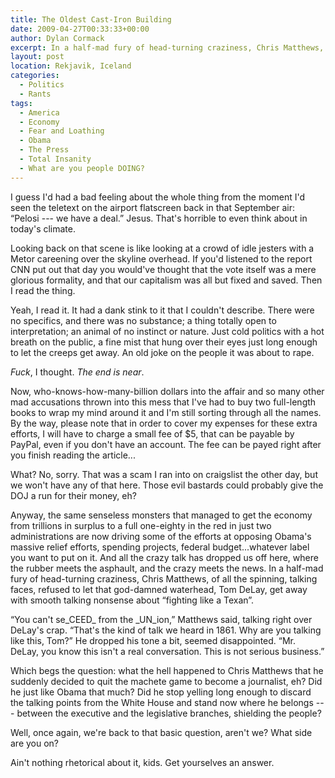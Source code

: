 ```yaml
---
title: The Oldest Cast-Iron Building
date: 2009-04-27T00:33:33+00:00
author: Dylan Cormack
excerpt: In a half-mad fury of head-turning craziness, Chris Matthews, of all the spinning, talking faces, refused to let that god-damned waterhead, Tom DeLay, get away with smooth talking nonsense.
layout: post
location: Rekjavik, Iceland
categories:
  - Politics
  - Rants
tags:
  - America
  - Economy
  - Fear and Loathing
  - Obama
  - The Press
  - Total Insanity
  - What are you people DOING?
---
```

I guess I'd had a bad feeling about the whole thing from the moment I'd seen the teletext on the airport flatscreen back in that September air: “Pelosi --- we have a deal.” Jesus. That's horrible to even think about in today's climate.

Looking back on that scene is like looking at a crowd of idle jesters with a Metor careening over the skyline overhead. If you'd listened to the report CNN put out that day you would've thought that the vote itself was a mere glorious formality, and that our capitalism was all but fixed and saved. Then I read the thing.

Yeah, I read it. It had a dank stink to it that I couldn't describe. There were no specifics, and there was no substance; a thing totally open to interpretation; an animal of no instinct or nature. Just cold politics with a hot breath on the public, a fine mist that hung over their eyes just long enough to let the creeps get away. An old joke on the people it was about to rape.

_Fuck_, I thought. _The end is near_.

Now, who-knows-how-many-billion dollars into the affair and so many other mad accusations thrown into this mess that I've had to buy two full-length books to wrap my mind around it and I'm still sorting through all the names. By the way, please note that in order to cover my expenses for these extra efforts, I will have to charge a small fee of $5, that can be payable by PayPal, even if you don't have an account. The fee can be payed right after you finish reading the article...

What? No, sorry. That was a scam I ran into on craigslist the other day, but we won't have any of that here. Those evil bastards could probably give the DOJ a run for their money, eh?

Anyway, the same senseless monsters that managed to get the economy from trillions in surplus to a full one-eighty in the red in just two administrations are now driving some of the efforts at opposing Obama's massive relief efforts, spending projects, federal budget...whatever label you want to put on it. And all the crazy talk has dropped us off here, where the rubber meets the asphault, and the crazy meets the news. In a half-mad fury of head-turning craziness, Chris Matthews, of all the spinning, talking faces, refused to let that god-damned waterhead, Tom DeLay, get away with smooth talking nonsense about “fighting like a Texan”.

“You can't se_CEED_ from the _UN_ion,” Matthews said, talking right over DeLay's crap. “That's the kind of talk we heard in 1861. Why are you talking like this, Tom?” He dropped his tone a bit, seemed disappointed. “Mr. DeLay, you know this isn't a real conversation. This is not serious business.”

Which begs the question: what the hell happened to Chris Matthews that he suddenly decided to quit the machete game to become a journalist, eh? Did he just like Obama that much? Did he stop yelling long enough to discard the talking points from the White House and stand now where he belongs --- between the executive and the legislative branches, shielding the people?

Well, once again, we're back to that basic question, aren't we? What side are you on?

Ain't nothing rhetorical about it, kids. Get yourselves an answer.